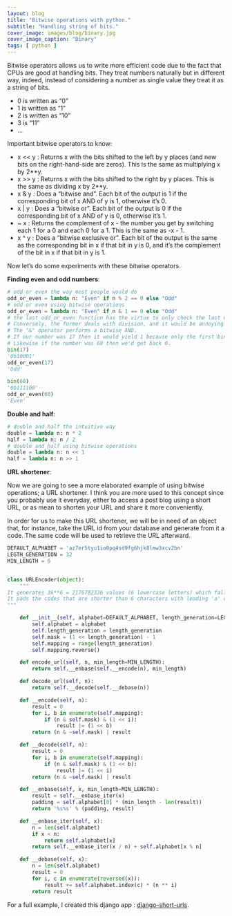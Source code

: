 ```yaml
---
layout: blog
title: "Bitwise operations with python."
subtitle: "Handling string of bits."
cover_image: images/blog/binary.jpg
cover_image_caption: "Binary"
tags: [ python ]
---
```


Bitwise operators allows us to write more efficient code due to the fact that CPUs are good at
handling bits. They treat numbers naturally but in different way, indeed, instead of considering a
number as single value they treat it as a string of bits.

* 0 is written as “0”
* 1 is written as “1”
* 2 is written as “10”
* 3 is “11”
* …

Important bitwise operators to know:

* x << y : Returns x with the bits shifted to the left by y places (and new bits on the
  right-hand-side are zeros). This is the same as multiplying x by 2**y.
* x >> y : Returns x with the bits shifted to the right by y places. This is the same as dividing x
  by 2**y.
* x & y : Does a “bitwise and”. Each bit of the output is 1 if the corresponding bit of x AND of y
  is 1, otherwise it’s 0.
* x \| y : Does a “bitwise or”. Each bit of the output is 0 if the corresponding bit of x AND of y
  is 0, otherwise it’s 1.
* ~ x : Returns the complement of x - the number you get by switching each 1 for a 0 and each 0 for
  a 1. This is the same as -x - 1.
* x ^ y : Does a “bitwise exclusive or”. Each bit of the output is the same as the corresponding bit
  in x if that bit in y is 0, and it’s the complement of the bit in x if that bit in y is 1.

Now let’s do some experiments with these bitwise operators.

**Finding even and odd numbers**:

```python
# odd or even the way most people would do
odd_or_even = lambda n: "Even" if n % 2 == 0 else "Odd"
# odd or even using bitwise operations
odd_or_even = lambda n: "Even" if n & 1 == 0 else "Odd"
# the last odd_or_even function has the virtue to only check the last digit.
# Conversely, the former deals with division, and it would be annoying to do long division.
# The "&" operator performs a bitwise AND.
# If our number was 17 then it would yield 1 because only the first binary column for both numbers contains a 1.
# Likewise if the number was 60 then we'd get back 0.
bin(17)
'0b10001'
odd_or_even(17)
'Odd'

bin(60)
'0b111100'
odd_or_even(60)
'Even'
```

**Double and half**:

```python
# double and half the intuitive way
double = lambda n: n * 2
half = lambda n: n / 2
# double and half using bitwise operations
double = lambda n: n << 1
half = lambda n: n >> 1
```

**URL shortener**:

Now we are going to see a more elaborated example of using bitwise operations; a URL shortener. I
think you are more used to this concept since you probably use it everyday, either to access a post
blog using a short URL, or as mean to shorten your URL and share it more conveniently.

In order for us to make this URL shortener, we will be in need of an object that, for instance, take
the URL id from your database and generate from it a code. The same code will be used to retrieve
the URL afterward.

```python
DEFAULT_ALPHABET = 'az7er5tyu1io0pq4sd9fg6hjk8lmw3xcv2bn'
LEGTH_GENERATION = 32
MIN_LENGTH = 6


class URLEncoder(object):
    """
It generates 36**6 = 2176782336 values (6 lowercase letters) which falls between 2**31 = 2147483648 and 2**32 = 4294967296.
It pads the codes that are shorter than 6 characters with leading 'a' characters,
"""

    def __init__(self, alphabet=DEFAULT_ALPHABET, length_generation=LEGTH_GENERATION):
        self.alphabet = alphabet
        self.length_generation = length_generation
        self.mask = (1 << length_generation) - 1
        self.mapping = range(length_generation)
        self.mapping.reverse()

    def encode_url(self, n, min_length=MIN_LENGTH):
        return self.__enbase(self.__encode(n), min_length)

    def decode_url(self, n):
        return self.__decode(self.__debase(n))

    def __encode(self, n):
        result = 0
        for i, b in enumerate(self.mapping):
            if (n & self.mask) & (1 << i):
                result |= (1 << b)
        return (n & ~self.mask) | result

    def __decode(self, n):
        result = 0
        for i, b in enumerate(self.mapping):
            if (n & self.mask) & (1 << b):
                result |= (1 << i)
        return (n & ~self.mask) | result

    def __enbase(self, x, min_length=MIN_LENGTH):
        result = self.__enbase_iter(x)
        padding = self.alphabet[0] * (min_length - len(result))
        return '%s%s' % (padding, result)

    def __enbase_iter(self, x):
        n = len(self.alphabet)
        if x < n:
            return self.alphabet[x]
        return self.__enbase_iter(x / n) + self.alphabet[x % n]

    def __debase(self, x):
        n = len(self.alphabet)
        result = 0
        for i, c in enumerate(reversed(x)):
            result += self.alphabet.index(c) * (n ** i)
        return result
```

For a full example, I created this django
app : [django-short-urls](https://github.com/mmourafiq/django-short-urls).

